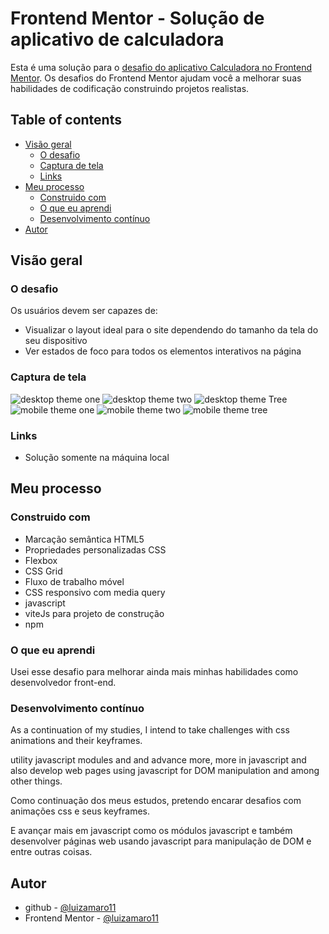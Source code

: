 # Frontend Mentor - Solução de aplicativo de calculadora

Esta é uma solução para o [desafio do aplicativo Calculadora no Frontend Mentor](https://www.frontendmentor.io/challenges/calculator-app-9lteq5N29). Os desafios do Frontend Mentor ajudam você a melhorar suas habilidades de codificação construindo projetos realistas. 

## Table of contents

- [Visão geral](#visao-geral)
  - [O desafio](#o-desafio)
  - [Captura de tela](#captura-de-tela)
  - [Links](#links)
- [Meu processo](#meu-processo)
  - [Construido com](#construido-com)
  - [O que eu aprendi](#o-que-eu-aprendi)
  - [Desenvolvimento contínuo](#desenvolvimento-continuo)
- [Autor](#luizamaro11)

## Visão geral

### O desafio

Os usuários devem ser capazes de:

- Visualizar o layout ideal para o site dependendo do tamanho da tela do seu dispositivo
- Ver estados de foco para todos os elementos interativos na página

### Captura de tela

![desktop theme one](./design/desktop-design-themeOne-luiz.png)
![desktop theme two](./design/desktop-design-themeTwo-luiz.png)
![desktop theme Tree](./design/desktop-design-themeTree-luiz.png)
![mobile theme one](./design/mobile-design-themeOne-luiz.png)
![mobile theme two](./design/mobile-design-themeTwo-luiz.png)
![mobile theme tree](./design/mobile-design-themeTree-luiz.png)

### Links

- Solução somente na máquina local

## Meu processo

### Construido com

- Marcação semântica HTML5
- Propriedades personalizadas CSS
- Flexbox
- CSS Grid
- Fluxo de trabalho móvel
- CSS responsivo com media query
- javascript
- viteJs para projeto de construção
- npm

### O que eu aprendi

Usei esse desafio para melhorar ainda mais minhas habilidades como desenvolvedor front-end.

### Desenvolvimento contínuo

As a continuation of my studies, I intend to take challenges with css animations and their keyframes.

utility javascript modules and and advance more, more in javascript and also develop web pages using javascript for DOM manipulation and among other things.

Como continuação dos meus estudos, pretendo encarar desafios com animações css e seus keyframes.

E avançar mais em javascript como os módulos javascript e também desenvolver páginas web usando javascript para manipulação de DOM e entre outras coisas.

## Autor

- github - [@luizamaro11](https://github.com/luizamaro11)
- Frontend Mentor - [@luizamaro11](https://www.frontendmentor.io/profile/luizamaro11)
